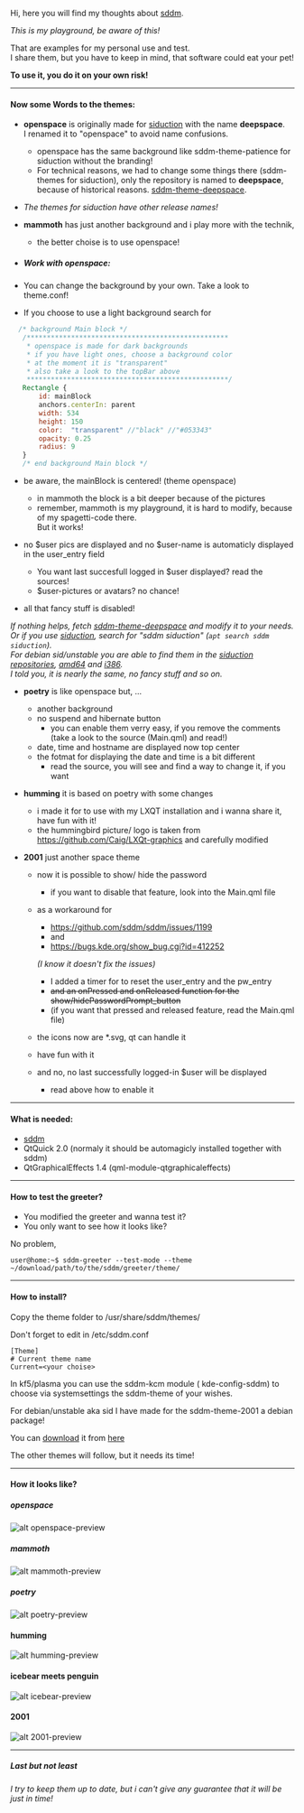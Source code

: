 Hi, here you will find my thoughts about [sddm](https://github.com/sddm/sddm "sddm").

_This is my playground, be aware of this!_

That are examples for my personal use and test.  
I share them, but you have to keep in mind, that software could eat your pet!

__To use it, you do it on your own risk!__

---

#### Now some Words to the themes:

- __openspace__ is originally made for [siduction](https://siduction.org "siduction homepage") with the name __deepspace__.  
  I renamed it to "openspace" to avoid name confusions.
  - openspace has the same background like sddm-theme-patience for siduction without the branding!
  - For technical reasons, we had to change some things there (sddm-themes for siduction), only the repository is named to __deepspace__, because of historical reasons.
 [sddm-theme-deepspace](https://github.com/siduction/sddm-theme-deepspace "the side on github").

 - _The themes for siduction have other release names!_

- __mammoth__ has just another background and i play more with the technik,  
  - the better choise is to use openspace!

- ##### Work with openspace:
 - You can change the background by your own. Take a look to theme.conf!
 - If you choose to use a light background search for
 
 ```qml
   /* background Main block */    
    /************************************************** 
     * openspace is made for dark backgrounds
     * if you have light ones, choose a background color
     * at the moment it is "transparent"
     * also take a look to the topBar above
     **************************************************/ 
    Rectangle {
        id: mainBlock
        anchors.centerIn: parent
        width: 534
        height: 150
        color:  "transparent" //"black" //"#053343"
        opacity: 0.25
        radius: 9
    }
    /* end background Main block */
```
 - be aware, the mainBlock is centered! (theme openspace) 
    - in mammoth the block is a bit deeper because of the pictures
    - remember, mammoth is my playground, it is hard to modify, because of my spagetti-code there.  
      But it works!
      
 - no $user pics are displayed and no $user-name is automaticly displayed in the user_entry field  
    - You want last succesfull logged in $user displayed? read the sources!
    - $user-pictures or avatars? no chance!
 
- all that fancy stuff is disabled!

_If nothing helps, fetch 
[sddm-theme-deepspace](https://github.com/siduction/sddm-theme-deepspace "the side on github")
and modify it to your needs.  
Or if you use [siduction](https://siduction.org "siduction homepage"), search for "sddm siduction" (`apt search sddm siduction`).  
For debian sid/unstable you are able to find them in the [siduction repositories](http://packages.siduction.org/ "packages.siduction.org/"), [amd64](http://packages.siduction.org/?Repositories:extra_amd64 "amd64") and [i386](http://packages.siduction.org/?Repositories:extra_i386 "i386").  
I told you, it is nearly the same, no fancy stuff and so on._

- __poetry__ is like openspace but, ... 
  - another background
  - no suspend and hibernate button
    - you can enable them verry easy, if you remove the comments  
     (take a look to the source (Main.qml) and read!)
  - date, time and hostname are displayed now top center
  - the fotmat for displaying the date and time is a bit different 
    - read the source, you will see and find a way to change it, if you want
    
- __humming__ it is based on poetry with some changes
  - i made it for to use with my LXQT installation and i wanna share it, have fun with it!
  - the hummingbird picture/ logo is taken from https://github.com/Caig/LXQt-graphics and carefully modified

- __2001__ just another space theme
  - now it is possible to show/ hide the password
    - if you want to disable that feature, look into the Main.qml file
   - as a workaround for 
        - https://github.com/sddm/sddm/issues/1199
        - and
        - https://bugs.kde.org/show_bug.cgi?id=412252
        
        _(I know it doesn't fix the issues)_
        - I added a timer for to reset the user_entry and the pw_entry
        - ~~and an onPressed and onReleased function for the show/hidePasswordPrompt_button~~
        - (if you want that pressed and released feature, read the Main.qml file)
        
    - the icons now are *.svg, qt can handle it
    - have fun with it
    - and no, no last successfully logged-in $user will be displayed
      - read above how to enable it
---

#### What is needed:

- [sddm](https://github.com/sddm/sddm "sddm")
- QtQuick 2.0 (normaly it should be automagicly installed together with sddm)
- QtGraphicalEffects 1.4 (qml-module-qtgraphicaleffects)

---

#### How to test the greeter?

- You modified the greeter and wanna test it?
- You only want to see how it looks like?

No problem,

```bsah
user@home:~$ sddm-greeter --test-mode --theme ~/download/path/to/the/sddm/greeter/theme/
```
---

#### How to install?

 Copy the theme folder to /usr/share/sddm/themes/
 
 Don't forget to edit in /etc/sddm.conf

 ```
 [Theme]
 # Current theme name
 Current=<your choise>  
```
In kf5/plasma you can use the sddm-kcm module ( kde-config-sddm) to choose via systemsettings the sddm-theme of your wishes.

 For debian/unstable aka sid I have made for the sddm-theme-2001 a debian package!
 
 You can [download](https://github.com/hhl/sddm-theme-hhl/tree/master/Download "Download directory") it from [here](https://github.com/hhl/sddm-theme-hhl/raw/master/Download/debian-unstable/sddm-theme-2001/sddm-theme-2001_1.1_all.deb "download 2001")
 
 The other themes will follow, but it needs its time!
 
---
 
#### How it looks like?

##### openspace
![alt openspace-preview](https://github.com/hhl/sddm-theme-hhl/blob/master/openspace/images/preview.jpg "sddm-theme-openspace preview")

##### mammoth
![alt mammoth-preview](https://github.com/hhl/sddm-theme-hhl/blob/master/mammoth/images/preview.jpg "sddm-theme-mammoth preview")

##### poetry
![alt poetry-preview](https://github.com/hhl/sddm-theme-hhl/blob/master/poetry/images/preview.jpg "sddm-theme-poetry preview")

#### humming
![alt humming-preview](https://github.com/hhl/sddm-theme-hhl/blob/master/humming/images/preview.jpg "sddm-theme-humming preview")

#### icebear meets penguin
![alt icebear-preview](https://github.com/hhl/sddm-theme-hhl/blob/master/icebear/images/preview.jpg "sddm-theme-icebear preview")

#### 2001
![alt 2001-preview](https://github.com/hhl/sddm-theme-hhl/blob/master/2001/images/preview.jpg "sddm-theme-2001 preview")

---

##### Last but not least
 
_I try to keep them up to date, but i can't give any guarantee that it will be just in time!_
